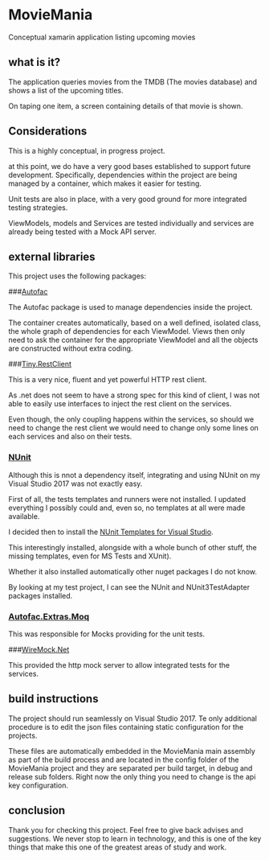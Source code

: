 # MovieMania
Conceptual xamarin application listing upcoming movies


## what is it?

The application queries movies from the TMDB (The movies database) and shows a list of the upcoming titles.

On taping one item, a screen containing details of that movie is shown.


## Considerations

This is a highly conceptual, in progress project.

at this point, we do have a very good bases established to support future development. Specifically, dependencies within the project are being managed by a container, which makes it easier for testing.

Unit tests are also in place, with a very good ground for more integrated testing strategies.

ViewModels, models and Services are tested individually and services are already being tested with a Mock API server.


## external libraries

This project uses the following packages:

###[Autofac](https://autofac.org/)

The Autofac package is used to manage dependencies inside the project.

The container creates automatically, based on a well defined, isolated class, the whole graph of dependencies for each ViewModel. Views then only need to ask the container for the appropriate ViewModel and all the objects are constructed without extra coding.


###[Tiny.RestClient](https://github.com/jgiacomini/Tiny.RestClient)

This is a very nice, fluent and yet powerful HTTP rest client.

As .net does not seem to have a strong spec for this kind of client, I was not able to easily use interfaces to inject the rest client on the services.

Even though, the only coupling happens within the services, so should we need to change the rest client we would need to change only some lines on each services and also on their tests.


### [NUnit](https://nunit.org/)


Although this is nnot a dependency itself, integrating and using NUnit on my Visual Studio 2017 was not exactly easy.

First of all, the tests templates and runners were not installed. I updated everything I possibly could and, even so, no templates at all were made available.

I decided then to install the [NUnit Templates for Visual Studio](https://marketplace.visualstudio.com/items?itemName=NUnitDevelopers.NUnitTemplatesforVisualStudio).

This interestingly installed, alongside with a whole bunch of other stuff, the missing templates, even for MS Tests and XUnit).

Whether it also installed automatically other nuget packages I do not know.

By looking at my test project, I can see the NUnit and NUnit3TestAdapter packages installed.


### [Autofac.Extras.Moq](https://github.com/autofac/Autofac.Extras.Moq)

This was responsible for Mocks providing for the unit tests.


###[WireMock.Net](https://github.com/WireMock-Net/WireMock.Net)

This provided the http mock server to allow integrated tests for the services.


## build instructions

The project should run seamlessly on Visual Studio 2017. Te only additional procedure is to edit the json files containing static configuration for the projects.

These files are automatically embedded in the MovieMania main assembly as part of the build process and are located in the config folder of the MovieMania project and they are separated per build target, in debug and release sub folders. Right now the only thing you need to change is the api key configuration.


## conclusion

Thank you for checking this project. Feel free to give back advises and suggestions. We never stop to learn in technology, and this is one of the key things that make this one of the greatest areas of study and work.